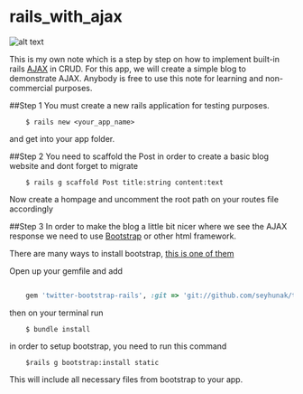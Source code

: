 # rails_with_ajax

![alt text](https://upload.wikimedia.org/wikipedia/commons/a/a1/AJAX_logo_by_gengns.svg "AJAX logo")

This is my own note which is a step by step on how to implement built-in rails [AJAX](http://guides.rubyonrails.org/working_with_javascript_in_rails.html) in CRUD. For this app, we will create a simple blog to demonstrate AJAX. Anybody is free to use this note for learning and non-commercial purposes.

##Step 1
You must create a new rails application for testing purposes.
```
	$ rails new <your_app_name>
```
and get into your app folder.

##Step 2
You need to scaffold the Post in order to create a basic blog website and dont forget to migrate
```
	$ rails g scaffold Post title:string content:text

```
Now create a hompage and uncomment the root path on your routes file accordingly

##Step 3
In order to make the blog a little bit nicer where we see the AJAX response we need to use [Bootstrap](http://getbootstrap.com/) or other html framework. 

There are many ways to install bootstrap, [this is one of them](https://github.com/seyhunak/twitter-bootstrap-rails)

Open up your gemfile and add

```ruby

	gem 'twitter-bootstrap-rails', :git => 'git://github.com/seyhunak/twitter-bootstrap-rails.git'

```
then on your terminal run

```
	$ bundle install
```
in order to setup bootstrap, you need to run this command
```
	$rails g bootstrap:install static
```
This will include all necessary files from bootstrap to your app.



